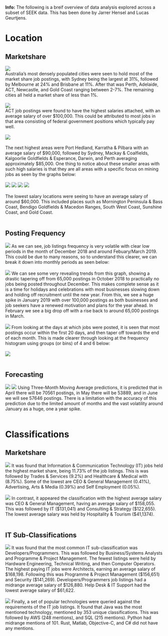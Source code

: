 **Info:** The following is a breif overview of data analysis explored across a subset of SEEK data. This has been done by Jarrer Hensel and Lucas Geurtjens.

# Location
## Marketshare
<img src="images/Location_Market_Share_Top_25.png" style="display:block">
Australia’s most densely populated cities were seen to hold most of the market share job postings, with Sydney being the largest at 31%, followed by Melbourne at 24% and Brisbane at 11%. After that was Perth, Adelaide, ACT, Newcastle, and Gold Coast ranging between 2-7%. The remaining cities all held a market share of less than 1%.
<br /><br />
<img src="images/Average_Salaries_Top_25.png" style="display:block">
ACT job postings were found to have the highest salaries attached, with an average salary of over $100,000. This could be attributed to most jobs in that area consisting of federal government positions which typically pay well. 
<br /><br />
<img src="images/Top_Jobtypes_listed_in_ACT.PNG">
<br /><br />
The next highest areas were Port Hedland, Karratha & Pilbara with an average salary of $90,000, followed by Sydney, Mackay & Coalfields, Kalgoorlie Goldfields & Esperance, Darwin, and Perth averaging approximately $85,000. One thing to notice about these smaller areas with such high salaries is that they are all areas with a specific focus on mining jobs as seen by the graphs below:
<br /><br />
<img src="images/Top_Jobtypes_listed_in_Perth.png">
<img src="images/Top_Jobtypes_listed_in_Mackay.png">
<img src="images/Top_Jobtypes_listed_in_PortHedland.png">
<img src="images/Top_Jobtypes_listed_in_Kalgoorlie.png">
<br /><br />
The lowest salary locations were seeing to have an average salary of around $60,000. This included places such as Mornington Peninsula & Bass Coast, Bendigo Goldfields & Macedon Ranges, South West Coast, Sunshine Coast, and Gold Coast.
<br /><br />

## Posting Frequency
<img src="images/Job_listing_frequency_over_time.png">
As we can see, job listings frequency is very volatile with clear low periods in the month of December 2018 and around Febuary/March 2019. This could be due to many reasons, so to understand this clearer, we can break it down into monthly periods as seen below:
<br /><br />
<img src="images/Posting_Frequency_Per_Month.png">
We can see some very revealing trends from this graph, showing a drastic tapering off from 65,000 postings in October 2018 to practically no jobs being posted throughout December. This makes complete sense as it is a time for holidays and celebrations with most businesses slowing down and holding off recruitment until the new year. From this, we see a huge spike in January 2019 with over 100,000 postings as both businesses and job seekers have a renewed motivation and plans for the year ahead. In February we see a big drop off with a rise back to around 65,000 postings in March. 
<br /><br />
<img src="images/Posting_Frequeny_Days_In_Month.png">
From looking at the days at which jobs were posted, it is seen that most postings occur within the first 20 days, and then taper off towards the end of each month. This is made clearer through looking at the frequency histogram using groups (or bins) of 4 and 6 below:
<br /><br />
<img src="images/Posting_Frequeny_Days_In_Month_Hist.png">
<br /><br />

## Forecasting
<img src="images/Moving_Average.png">
<img src="images/Moving_Average_A_Values.png">
Using Three-Month Moving Average predictions, it is predicted that in April there will be 70561 postings, in May there will be 53889, and in June we will see 57646 postings. There is a limitation with the accuracy of this prediction due to the limited amount of months and the vast volatility around January as a huge, one a year spike.
<br /><br />

# Classifications
## Marketshare
<img src="images/Classification_Market_Share.png">
It was found that Information & Communication Technology (IT) jobs held the highest market share, being 11.73% of the job listings. This is was followed by Trades & Services (9.2%) and Healthcare & Medical with (8.75%). Some of the lowest are CEO & General Management (0.41%), Advertising, Arts & Media (0.39%) and Self Employment (0.05%).
<br /><br />
<img src="images/Averrage_Classification_Salary.png">
In contrast, it appeared the classification with the highest average salary was CEO & General Management, having an average salary of $158,055. This was followed by IT ($131,041) and Consulting & Strategy ($122,655). The lowest average salary was held by Hospitality & Tourism ($41,1374).
<br /><br />

## IT Sub-Classifications
<img src="images/Average_IT_SubClass_Salary.png">
It was found that the most common IT sub-classification was Developers/Programmers. This was followed by Business/Systems Analysts and Programme & Project Management. The fewest listings were held by Hardware Engineering, Technical Writing, and then Computer Operators. The highest paying IT jobs were Architects, earning an average salary of $168,198. Following this was Programme & Project Management ($156,651) and Security ($141,269). Developers/Programmers job listings had a midrange average salary of $126,880. Help Desk & IT Support had the lowest average salary of $61,622.
<br /><br />
<img src="images/Popular_IT_Technologies.png">
Finally, a set of popular technologies were queried against the requirements of the IT job listings. It found that Java was the most mentioned technology, mentioned by 353 unique classifications. This was followed by AWS (248 mentions), and SQL (215 mentions). Python had midrange mentions of 101. Rust, Matlab, Objective-C, and C# did not have any mentions.
<br /><br />
